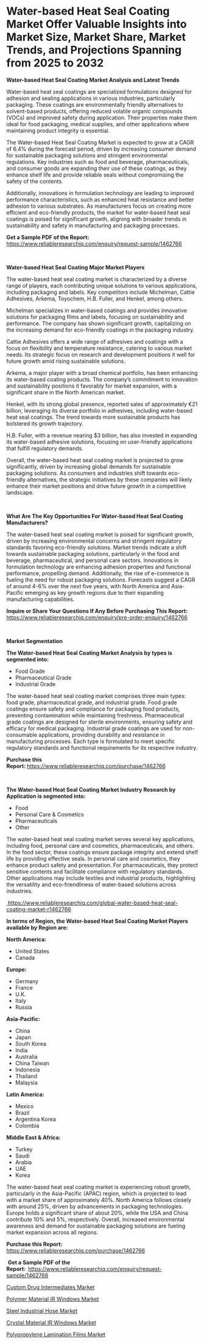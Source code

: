 <p><h1>Water-based Heat Seal Coating Market Offer Valuable Insights into Market Size, Market Share, Market Trends, and Projections Spanning from 2025 to 2032</h1></p><p><strong>Water-based Heat Seal Coating Market Analysis and Latest Trends</strong></p>
<p><p>Water-based heat seal coatings are specialized formulations designed for adhesion and sealing applications in various industries, particularly packaging. These coatings are environmentally friendly alternatives to solvent-based products, offering reduced volatile organic compounds (VOCs) and improved safety during application. Their properties make them ideal for food packaging, medical supplies, and other applications where maintaining product integrity is essential.</p><p>The Water-based Heat Seal Coating Market is expected to grow at a CAGR of 6.4% during the forecast period, driven by increasing consumer demand for sustainable packaging solutions and stringent environmental regulations. Key industries such as food and beverage, pharmaceuticals, and consumer goods are expanding their use of these coatings, as they enhance shelf life and provide reliable seals without compromising the safety of the contents. </p><p>Additionally, innovations in formulation technology are leading to improved performance characteristics, such as enhanced heat resistance and better adhesion to various substrates. As manufacturers focus on creating more efficient and eco-friendly products, the market for water-based heat seal coatings is poised for significant growth, aligning with broader trends in sustainability and safety in manufacturing and packaging processes.</p></p>
<p><strong>Get a Sample PDF of the Report:&nbsp;</strong> <a href="https://www.reliableresearchiq.com/enquiry/request-sample/1462766?utm_campaign=104&utm_medium=2&utm_source=Github&utm_content=ia&utm_term=03042025&utm_id=water-based-heat-seal-coating">https://www.reliableresearchiq.com/enquiry/request-sample/1462766</a></p>
<p>&nbsp;</p>
<p><strong>Water-based Heat Seal Coating Major Market Players</strong></p>
<p><p>The water-based heat seal coating market is characterized by a diverse range of players, each contributing unique solutions to various applications, including packaging and labels. Key competitors include Michelman, Cattie Adhesives, Arkema, Toyochem, H.B. Fuller, and Henkel, among others. </p><p>Michelman specializes in water-based coatings and provides innovative solutions for packaging films and labels, focusing on sustainability and performance. The company has shown significant growth, capitalizing on the increasing demand for eco-friendly coatings in the packaging industry.</p><p>Cattie Adhesives offers a wide range of adhesives and coatings with a focus on flexibility and temperature resistance, catering to various market needs. Its strategic focus on research and development positions it well for future growth amid rising sustainable solutions.</p><p>Arkema, a major player with a broad chemical portfolio, has been enhancing its water-based coating products. The company’s commitment to innovation and sustainability positions it favorably for market expansion, with a significant share in the North American market.</p><p>Henkel, with its strong global presence, reported sales of approximately €21 billion, leveraging its diverse portfolio in adhesives, including water-based heat seal coatings. The trend towards more sustainable products has bolstered its growth trajectory.</p><p>H.B. Fuller, with a revenue nearing $3 billion, has also invested in expanding its water-based adhesive solutions, focusing on user-friendly applications that fulfill regulatory demands.</p><p>Overall, the water-based heat seal coating market is projected to grow significantly, driven by increasing global demands for sustainable packaging solutions. As consumers and industries shift towards eco-friendly alternatives, the strategic initiatives by these companies will likely enhance their market positions and drive future growth in a competitive landscape.</p></p>
<p>&nbsp;</p>
<p><strong>What Are The Key Opportunities For Water-based Heat Seal Coating Manufacturers?</strong></p>
<p><p>The water-based heat seal coating market is poised for significant growth, driven by increasing environmental concerns and stringent regulatory standards favoring eco-friendly solutions. Market trends indicate a shift towards sustainable packaging solutions, particularly in the food and beverage, pharmaceutical, and personal care sectors. Innovations in formulation technology are enhancing adhesion properties and functional performance, propelling demand. Additionally, the rise of e-commerce is fueling the need for robust packaging solutions. Forecasts suggest a CAGR of around 4-6% over the next five years, with North America and Asia-Pacific emerging as key growth regions due to their expanding manufacturing capabilities.</p></p>
<p><strong>Inquire or Share Your Questions If Any Before Purchasing This Report:</strong> <a href="https://www.reliableresearchiq.com/enquiry/pre-order-enquiry/1462766?utm_campaign=104&utm_medium=2&utm_source=Github&utm_content=ia&utm_term=03042025&utm_id=water-based-heat-seal-coating">https://www.reliableresearchiq.com/enquiry/pre-order-enquiry/1462766</a></p>
<p>&nbsp;</p>
<p><strong>Market Segmentation</strong></p>
<p><strong>The Water-based Heat Seal Coating Market Analysis by types is segmented into:</strong></p>
<p><ul><li>Food Grade</li><li>Pharmaceutical Grade</li><li>Industrial Grade</li></ul></p>
<p><p>The water-based heat seal coating market comprises three main types: food grade, pharmaceutical grade, and industrial grade. Food grade coatings ensure safety and compliance for packaging food products, preventing contamination while maintaining freshness. Pharmaceutical grade coatings are designed for sterile environments, ensuring safety and efficacy for medical packaging. Industrial grade coatings are used for non-consumable applications, providing durability and resistance in manufacturing processes. Each type is formulated to meet specific regulatory standards and functional requirements for its respective industry.</p></p>
<p><strong>Purchase this Report:&nbsp;</strong><a href="https://www.reliableresearchiq.com/purchase/1462766?utm_campaign=104&utm_medium=2&utm_source=Github&utm_content=ia&utm_term=03042025&utm_id=water-based-heat-seal-coating">https://www.reliableresearchiq.com/purchase/1462766</a></p>
<p>&nbsp;</p>
<p><strong>The Water-based Heat Seal Coating Market Industry Research by Application is segmented into:</strong></p>
<p><ul><li>Food</li><li>Personal Care & Cosmetics</li><li>Pharmaceuticals</li><li>Other</li></ul></p>
<p><p>The water-based heat seal coating market serves several key applications, including food, personal care and cosmetics, pharmaceuticals, and others. In the food sector, these coatings ensure package integrity and extend shelf life by providing effective seals. In personal care and cosmetics, they enhance product safety and presentation. For pharmaceuticals, they protect sensitive contents and facilitate compliance with regulatory standards. Other applications may include textiles and industrial products, highlighting the versatility and eco-friendliness of water-based solutions across industries.</p></p>
<p><a href="https://www.reliableresearchiq.com/global-water-based-heat-seal-coating-market-r1462766?utm_campaign=104&utm_medium=2&utm_source=Github&utm_content=ia&utm_term=03042025&utm_id=water-based-heat-seal-coating">&nbsp;https://www.reliableresearchiq.com/global-water-based-heat-seal-coating-market-r1462766</a></p>
<p><strong>In terms of Region, the Water-based Heat Seal Coating Market Players available by Region are:</strong></p>
<p>
    <p> <strong> North America: </strong>
        <ul>
            <li>United States</li>
            <li>Canada</li>
        </ul>
        </p> 
    <p> <strong> Europe: </strong>
        <ul>
            <li>Germany</li>
            <li>France</li>
            <li>U.K.</li>
            <li>Italy</li>
            <li>Russia</li>
        </ul>
        </p> 
    <p> <strong> Asia-Pacific: </strong>
        <ul>
            <li>China</li>
            <li>Japan</li>
            <li>South Korea</li>
            <li>India</li>
            <li>Australia</li>
            <li>China Taiwan</li>
            <li>Indonesia</li>
            <li>Thailand</li>
            <li>Malaysia</li>
        </ul>
        </p> 
    <p> <strong> Latin America: </strong>
        <ul>
            <li>Mexico</li>
            <li>Brazil</li>
            <li>Argentina Korea</li>
            <li>Colombia</li>
        </ul>
        </p> 
    <p> <strong> Middle East & Africa: </strong>
        <ul>
            <li>Turkey</li>
            <li>Saudi</li>
            <li>Arabia</li>
            <li>UAE</li>
            <li>Korea</li>
        </ul>
    </p>
    </p>
<p><p>The water-based heat seal coating market is experiencing robust growth, particularly in the Asia-Pacific (APAC) region, which is projected to lead with a market share of approximately 40%. North America follows closely with around 25%, driven by advancements in packaging technologies. Europe holds a significant share of about 20%, while the USA and China contribute 10% and 5%, respectively. Overall, increased environmental awareness and demand for sustainable packaging solutions are fueling market expansion across all regions.</p></p>
<p><strong>Purchase this Report: </strong><a href="https://www.reliableresearchiq.com/purchase/1462766?utm_campaign=104&utm_medium=2&utm_source=Github&utm_content=ia&utm_term=03042025&utm_id=water-based-heat-seal-coating">https://www.reliableresearchiq.com/purchase/1462766</a></p>
<p>&nbsp;<strong>Get a Sample PDF of the Report:&nbsp;&nbsp;</strong><a href="https://www.reliableresearchiq.com/enquiry/request-sample/1462766?utm_campaign=104&utm_medium=2&utm_source=Github&utm_content=ia&utm_term=03042025&utm_id=water-based-heat-seal-coating">https://www.reliableresearchiq.com/enquiry/request-sample/1462766</a></p>
<p><strong></strong></p>
<p><p><a href="https://github.com/coricnzati/Market-Research-Report-List-1/blob/main/custom-drug-intermediates-market.md?utm_campaign=104&utm_medium=2&utm_source=Github&utm_content=ia&utm_term=03042025&utm_id=water-based-heat-seal-coating">Custom Drug Intermediates Market</a></p><p><a href="https://github.com/hoppeellia6b/Market-Research-Report-List-1/blob/main/polymer-material-ir-windows-market.md?utm_campaign=104&utm_medium=2&utm_source=Github&utm_content=ia&utm_term=03042025&utm_id=water-based-heat-seal-coating">Polymer Material IR Windows Market</a></p><p><a href="https://github.com/kleyderoomes/Market-Research-Report-List-1/blob/main/steel-industrial-hose-market.md?utm_campaign=104&utm_medium=2&utm_source=Github&utm_content=ia&utm_term=03042025&utm_id=water-based-heat-seal-coating">Steel Industrial Hose Market</a></p><p><a href="https://github.com/evraltandre36/Market-Research-Report-List-1/blob/main/crystal-material-ir-windows-market.md?utm_campaign=104&utm_medium=2&utm_source=Github&utm_content=ia&utm_term=03042025&utm_id=water-based-heat-seal-coating">Crystal Material IR Windows Market</a></p><p><a href="https://github.com/cavushjla/Market-Research-Report-List-1/blob/main/polypropylene-lamination-films-market.md?utm_campaign=104&utm_medium=2&utm_source=Github&utm_content=ia&utm_term=03042025&utm_id=water-based-heat-seal-coating">Polypropylene Lamination Films Market</a></p></p>